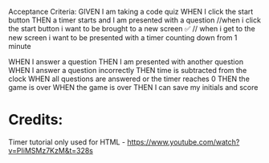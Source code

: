 

Acceptance Criteria:
GIVEN I am taking a code quiz
WHEN I click the start button
THEN a timer starts and I am presented with a question
//when i click the start button i want to be brought to a new screen ✅
// when i get to the new screen i want to be presented with a timer counting down from 1 minute

WHEN I answer a question
THEN I am presented with another question
WHEN I answer a question incorrectly
THEN time is subtracted from the clock
WHEN all questions are answered or the timer reaches 0
THEN the game is over
WHEN the game is over
THEN I can save my initials and score






# Credits:
Timer tutorial only used for HTML - https://www.youtube.com/watch?v=PIiMSMz7KzM&t=328s